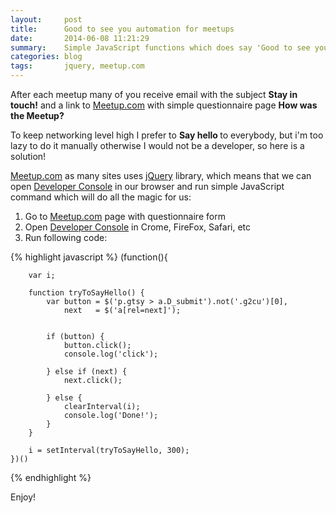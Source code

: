 ```yaml
---
layout:     post
title:      Good to see you automation for meetups
date:       2014-06-08 11:21:29
summary:    Simple JavaScript functions which does say 'Good to see you' to everybody in one action.
categories: blog
tags:       jquery, meetup.com
---
```


After each meetup many of you receive email with the subject **Stay in touch!** and a link to [Meetup.com](http://meetup.com) with simple questionnaire page **How was the Meetup?**

To keep networking level high I prefer to <b>Say hello </b>to everybody, but i'm too lazy to do it manually otherwise I would not be a developer, so here is a solution!<br />

[Meetup.com](http://meetup.com) as many sites uses [jQuery](http://jquery.com/) library, which means that we can open <a href="https://developers.google.com/chrome-developer-tools/docs/console">Developer Console</a> in our browser and run simple JavaScript command which will do all the magic for us:

1. Go to [Meetup.com](http://meetup.com) page with questionnaire form
2. Open <a href="https://developers.google.com/chrome-developer-tools/docs/console">Developer Console</a>&nbsp;in Crome, FireFox, Safari, etc
3. Run following code:

{% highlight javascript %}
    (function(){

        var i;

        function tryToSayHello() {
            var button = $('p.gtsy > a.D_submit').not('.g2cu')[0],
                next   = $('a[rel=next]');


            if (button) {
                button.click();
                console.log('click');

            } else if (next) {
                next.click();

            } else {
                clearInterval(i);
                console.log('Done!');
            }
        }

        i = setInterval(tryToSayHello, 300);
    })()
{% endhighlight %}

Enjoy!

